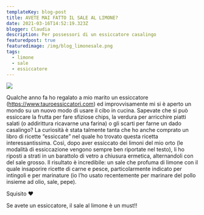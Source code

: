 ```yaml
---
templateKey: blog-post
title: AVETE MAI FATTO IL SALE AL LIMONE?
date: 2021-03-16T14:52:19.323Z
blogger: Claudia
description: Per possessori di un essiccatore casalingo
featuredpost: true
featuredimage: /img/blog_limonesale.png
tags:
  - limone
  - sale
  - essiccatore
---
```

![](/img/blog_limonesale.png)

Qualche anno fa ho regalato a mio marito un essiccatore (<https://www.tauroessiccatori.com>) ed improvvisamente mi si è aperto un mondo su un nuovo modo di usare il cibo in cucina.  Sapevate che si può essiccare la frutta per fare sfiziose chips, la verdura per arricchire piatti salati (o addirittura ricavarne una farina) o gli scarti per farne un dado casalingo?  La curiosità è stata talmente tanta che ho anche comprato un libro di ricette “essiccate” nel quale ho trovato questa ricetta interessantissima.  Così, dopo aver essiccato dei limoni del mio orto (le modalità di essiccazione vengono sempre ben riportate nel testo), li ho riposti a strati in un barattolo di vetro a chiusura ermetica, alternandoli con del sale grosso.  Il risultato è incredibile: un sale che profuma di limone con il quale insaporire ricette di carne e pesce, particolarmente indicato per intingoli e per marinature (io l’ho usato recentemente per marinare del pollo insieme ad olio, sale, pepe). 

Squisito ❤️

Se avete un essiccatore, il sale al limone è un must!!
